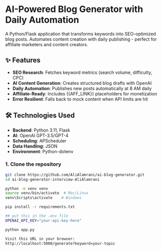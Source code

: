 # AI-Powered Blog Generator with Daily Automation

A Python/Flask application that transforms keywords into SEO-optimized blog posts. Automates content creation with daily publishing - perfect for affiliate marketers and content creators.

## ✨ Features
- **SEO Research**: Fetches keyword metrics (search volume, difficulty, CPC)
- **AI Content Generation**: Creates structured blog drafts with OpenAI
- **Daily Automation**: Publishes new posts automatically at 8 AM daily
- **Affiliate-Ready**: Includes {{AFF_LINK}} placeholders for monetization
- **Error Resilient**: Falls back to mock content when API limits are hit

## 🛠️ Technologies Used
- **Backend**: Python 3.11, Flask
- **AI**: OpenAI GPT-3.5/GPT-4
- **Scheduling**: APScheduler
- **Data Handling**: JSON
- **Environment**: Python-dotenv

### 1. Clone the repository
```bash
git clone https://github.com/AliAlamrani/ai-blog-generator.git
cd ai-blog-generator-interview-AliAlamrani

python -m venv venv
source venv/bin/activate  # Mac/Linux
venv\Scripts\activate    # Windows

pip install -r requirements.txt

## put this in the .env file
OPENAI_API_KEY="your-api-key-here" 

python app.py

Visit this URL in your browser:
http://localhost:5000/generate?keyword=your-topic
